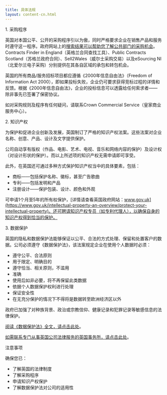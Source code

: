 ```yaml
---
title: 具体法规
layout: content-cn.html
---
```


<p>1. 采购程序</p>
    
英国对本国公平、公开的采购程序引以为傲，同时严格要求企业在销售产品和服务时遵守这一程序。政府网站上的[搜索结果可以帮助您了解公共部门的采购机会](https://www.gov.uk/tendering-for-public-sector-contracts/overview)。Contracts Finder in England（英格兰合同查找工具）、Public Contracts Scotland（苏格兰政府合同）、Sell2Wales（威尔士采购交易）以及eSourcing NI（北爱尔兰电子采购）分别提供在其各自区域的承包和转包机会。 

英国的所有商品/服务招标项目都应遵循《2000年信息自由法》（Freedom of Information Act 2000），即如果投标失败，企业仍可要求获得竞标过程的详情和反馈。根据《2000年信息自由法》，企业的投标信息可以透露给任何索求者——除非事先已签署了保密协议。 

如对采购规则及程序有任何疑问，请联系Crown Commercial Service（皇家商业服务中心）。
    
<p>2. 知识产权</p>
    
为保护和促进企业创新及发展，英国制订了严格的知识产权法案。这些法案对企业名称、创意、产品、设计及文字提供保护。

公司自动享有版权（作品、电影、艺术、电视、音乐和网络内容的保护）及设计权（对设计形状的保护）。而以上所述项的知识产权无需申请即可享受。 

此外，在英国还可通过多种方式保护知识产权当中的具体要素，包括：

-	商标——包括保护名称、徽标，甚至广告歌曲
-	专利——包括发明和产品
-	注册设计——保护包装、设计、颜色和外观

可申请1个月至5年的所有权保护，[详情请查看英国政府网站：www.gov.uk](https://www.gov.uk/intellectual-property-an-overview/protect-your-intellectual-property)。还可聘请知识产权专员（如专利代理人），以确保自身的知识产权得到恰当的保护。
    
<p>3. 数据保护</p>
    
英国的隐私和数据保护法能够保证以公平、合法的方式处理、保留和处置客户的数据。公司必须遵守《数据保护法》，该法案规定企业在使用个人数据时必须：

-	遵守公平、合法原则
-	用于限定、明确目的
-	遵守恰当、相关原则，不滥用
-	准确
-	使用后如非必要，将不再保留此类数据
-	依据个人数据保护权利进行处理
-	保证安全性
-	在无充分保护的情况下不得将是数据转至欧洲经济区以外

政府已加强了对种族背景、政治或宗教信仰、健康记录和犯罪记录等敏感信息的法律保护。 

[阅读《数据保护法》全文，请点击此处](http://www.legislation.gov.uk/ukpga/1998/29/contents)。

[如需联系专门从事英国公司法律服务的英国事务所，请点击此处](https://www.gov.uk/government/uploads/system/uploads/attachment_data/file/524056/Investor_Support_Directory_of_UK_Advisory_Network_May_2016.pdf)。

注意事项

确保您已：

-	了解英国的法律制度
-	了解采购程序
-	申请知识产权保护
-	了解数据保护法对公司的适用性
